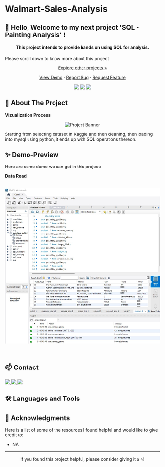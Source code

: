 # Walmart-Sales-Analysis

## 👋 Hello, Welcome to my next project 'SQL - Painting Analysis' !

<h4 align="center">This project intends to provide hands on using SQL for analysis.</h4>
<!-- R Visualization
<p align="center">
  <img src="./process.png" alt="Project Banner" width="800">
</p> -->


Please scroll down to know more about this project

<div align="center">

[Explore other projects »](https://github.com/paudel7?tab=repositories)

</div>

<p align="center">
  <a href="your-demo-link">View Demo</a>
  ·
  <a href="your-bug-report-link">Report Bug</a>
  ·
  <a href="your-feature-request-link">Request Feature</a>
</p>

<p align="center">
  <img src="https://img.shields.io/github/license/[your-username]/[repo-name]?style=flat-square"/>
  <img src="https://img.shields.io/github/stars/[your-username]/[repo-name]?style=flat-square"/>
  <img src="https://img.shields.io/github/forks/[your-username]/[repo-name]?style=flat-square"/>
</p>

## 🎯 About The Project

**Vizualization Process**

<p align="center">
  <img src="./assets/flow.jpg" alt="Project Banner" width="800">
</p>

Starting from selecting dataset in Kaggle and then cleaning, then loading into mysql using python, it ends up with SQL operations thereon.

## ✨ Demo-Preview

Here are some demo we can get in this project:

**Data Read**
<p align="center"><br>
<img src="./assets/dataRead.jpg" alt="Category" width="600" ><p><br>

 </p>

<!-- ## ⚡ Workflow

<!--<p align="center">
  <img src="./assets/images/workflow1.png" alt="Workflow" width="600">
</p>

NA at this moment


## 📚 References

<!--<p align="center">
  <img src="./assets/images/reference1.png" alt="References" width="600">
</p>

NA at this moment

## 📋 Table of Contents 
<!-- - [Demo-Preview](#-demo-preview)
- [Workflow](#-workflow)
- [References](#-references)
- [Installation](#-installation)
- [Usage](#-usage)
- [Contribute](#-contribute)
- [License](#-license)
- [Contact](#-contact)
- [Acknowledgments](#-acknowledgments)

## 🚀 Installation

Please follow the steps in the instruction text file.

<p align="right">(<a href="#-table-of-contents">back to top</a>)</p>

## 💡 Usage

For more usage info, just take a look at the instruction text file.

<p align="right">(<a href="#-table-of-contents">back to top</a>)</p>


## 🤝 Contribute

Contributions are what make the open source community such an amazing place to learn, inspire, and create. Any contributions you make are **greatly appreciated**.

1. Fork the Project
2. Create your Feature Branch (`git checkout -b feature/[FeatureName]`)
3. Commit your Changes (`git commit -m '[Your Commit Message]'`)
4. Push to the Branch (`git push origin feature/[FeatureName]`)
5. Open a Pull Request

<p align="right">(<a href="#-table-of-contents">back to top</a>)</p>


## 📝 License

Distributed under the [License Type] License. See `LICENSE.txt` for more information.

<p align="right">(<a href="#-table-of-contents">back to top</a>)</p> -->

## 📫 Contact

<p align="left">
  <a href="https://linkedin.com/in/paudelkiran/" target="_blank">
    <img src="https://img.shields.io/badge/LinkedIn-0077B5?style=for-the-badge&logo=linkedin&logoColor=white" />
  </a>
  <a href="[kiran1.paudel2@gmail.com]" target="_blank">
    <img src="https://img.shields.io/badge/Gmail-D14836?style=for-the-badge&logo=gmail&logoColor=white" />
  </a>
  <a href="https://github.com/paudel7" target="_blank">
    <img src="https://img.shields.io/badge/GitHub-100000?style=for-the-badge&logo=github&logoColor=white" />
  </a>
</p>

## 🛠️ Languages and Tools

<!-- <p align="left">
  <!-- Add your tech stack icons here 
  <img src="https://raw.githubusercontent.com/devicons/devicon/master/icons/python/python-original.svg" alt="python" width="40" height="40"/>
  Add more tools as needed
</p>-->

## 🙏 Acknowledgments

Here is a list of some of the resources I found helpful and would like to give credit to:
* NA

<!--  **[For more details about the project »](https://sites.google.com/view/walmartsalesanalysis/home?authuser=1)** -->


<!-- <p align="right">(<a href="#-table-of-contents">back to top</a>)</p> -->

---
<p align="center">If you found this project helpful, please consider giving it a ⭐!</p>

 
 
